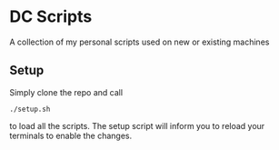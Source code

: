 # DC Scripts
A collection of my personal scripts used on new or existing machines
## Setup
Simply clone the repo and call
```
./setup.sh
```
to load all the scripts. The setup script will inform you to reload your
terminals to enable the changes.
